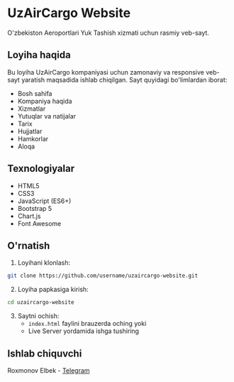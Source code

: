 # UzAirCargo Website

O'zbekiston Aeroportlari Yuk Tashish xizmati uchun rasmiy veb-sayt.

## Loyiha haqida

Bu loyiha UzAirCargo kompaniyasi uchun zamonaviy va responsive veb-sayt yaratish maqsadida ishlab chiqilgan. Sayt quyidagi bo'limlardan iborat:

- Bosh sahifa
- Kompaniya haqida
- Xizmatlar
- Yutuqlar va natijalar
- Tarix
- Hujjatlar
- Hamkorlar
- Aloqa

## Texnologiyalar

- HTML5
- CSS3
- JavaScript (ES6+)
- Bootstrap 5
- Chart.js
- Font Awesome

## O'rnatish

1. Loyihani klonlash:
```bash
git clone https://github.com/username/uzaircargo-website.git
```

2. Loyiha papkasiga kirish:
```bash
cd uzaircargo-website
```

3. Saytni ochish:
   - `index.html` faylini brauzerda oching yoki
   - Live Server yordamida ishga tushiring

## Ishlab chiquvchi

Roxmonov Elbek - [Telegram](https://t.me/Elbars95)